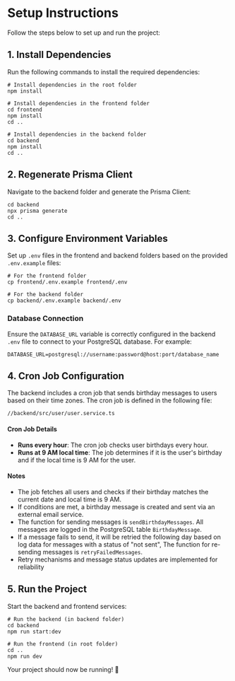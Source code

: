 # Setup Instructions
Follow the steps below to set up and run the project:

## 1. Install Dependencies
Run the following commands to install the required dependencies:

```
# Install dependencies in the root folder
npm install

# Install dependencies in the frontend folder
cd frontend
npm install
cd ..

# Install dependencies in the backend folder
cd backend
npm install
cd ..
```

## 2. Regenerate Prisma Client
Navigate to the backend folder and generate the Prisma Client:

```
cd backend
npx prisma generate
cd ..
```

## 3. Configure Environment Variables
Set up ```.env``` files in the frontend and backend folders based on the provided ```.env.example``` files:

```
# For the frontend folder
cp frontend/.env.example frontend/.env

# For the backend folder
cp backend/.env.example backend/.env
```
### Database Connection
Ensure the ```DATABASE_URL``` variable is correctly configured in the backend ```.env``` file to connect to your PostgreSQL database. For example:
```
DATABASE_URL=postgresql://username:password@host:port/database_name
```


## 4. Cron Job Configuration
The backend includes a cron job that sends birthday messages to users based on their time zones. The cron job is defined in the following file:
```
//backend/src/user/user.service.ts
```

#### Cron Job Details
- **Runs every hour**: The cron job checks user birthdays every hour.
- **Runs at 9 AM local time**: The job determines if it is the user's birthday and if the local time is 9 AM for the user.

#### Notes

- The job fetches all users and checks if their birthday matches the current date and local time is 9 AM.
- If conditions are met, a birthday message is created and sent via an external email service.
- The function for sending messages is ```sendBirthdayMessages```. All messages are logged in the PostgreSQL table ```BirthdayMessage```.
- If a message fails to send, it will be retried the following day based on log data for messages with a status of "not sent", The function for re-sending messages is ```retryFailedMessages```.
- Retry mechanisms and message status updates are implemented for reliability


## 5. Run the Project
Start the backend and frontend services:
```
# Run the backend (in backend folder)
cd backend
npm run start:dev

# Run the frontend (in root folder)
cd ..
npm run dev

```
Your project should now be running! 🎉
